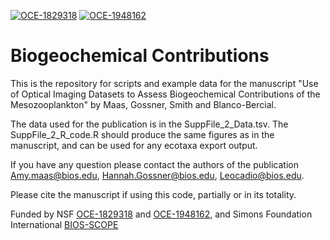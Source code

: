 [![OCE-1829318](https://img.shields.io/badge/NSF-1829318-blue.svg)](https://www.nsf.gov/awardsearch/showAward?AWD_ID=1829318) [![OCE-1948162](https://img.shields.io/badge/NSF-1948162-blue.svg)](https://www.nsf.gov/awardsearch/showAward?AWD_ID=1948162)
# Biogeochemical Contributions

This is the repository for scripts and example data for the manuscript "Use of Optical Imaging Datasets to Assess Biogeochemical Contributions of the Mesozooplankton" by Maas, Gossner, Smith and Blanco-Bercial. 

The data used for the publication is in the SuppFile_2_Data.tsv. The SuppFile_2_R_code.R should produce the same figures as in the manuscript, and can be used for any ecotaxa export output. 

If you have any question please contact the authors of the publication Amy.maas@bios.edu, Hannah.Gossner@bios.edu, Leocadio@bios.edu.

Please cite the manuscript if using this code, partially or in its totality. 

Funded by NSF  [OCE-1829318](https://www.nsf.gov/awardsearch/showAward?AWD_ID=1829318) and [OCE-1948162](https://www.nsf.gov/awardsearch/showAward?AWD_ID=1948162), and Simons Foundation International [BIOS-SCOPE](https://scope.bios.edu/)
